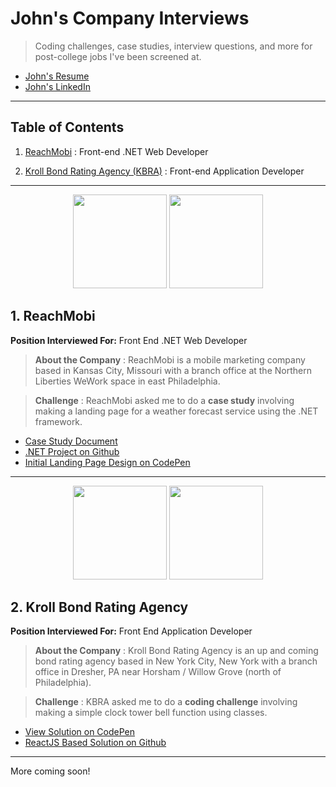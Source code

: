 # John's Company Interviews

> Coding challenges, case studies, interview questions, and more for post-college jobs I've been screened at.

- [John's Resume](https://drive.google.com/file/d/0B4L2bHrQgHD4SFd1UVp4TDNZZm8/view)
- [John's LinkedIn](https://www.linkedin.com/in/john-nguyen-10a4938b/)

---

## Table of Contents

1. [ReachMobi](#1-reachmobi) : Front-end .NET Web Developer

2. [Kroll Bond Rating Agency (KBRA)](#2-kroll-bond-rating-agency) : Front-end Application Developer

---

<p align="center">
  <img src="https://assets.dice.com/external/images/empLogos/f704817817a76a0531be8b5dfe090bb6.png" height="150" />
  <img src="https://preview.ibb.co/e3FDxk/scoutlooklogo.png" height="150" />
</p>

## 1. ReachMobi

**Position Interviewed For:** Front End .NET Web Developer

> **About the Company** : ReachMobi is a mobile marketing company based in Kansas City, Missouri with a branch office at the Northern Liberties WeWork space in east Philadelphia.

> **Challenge** : ReachMobi asked me to do a **case study** involving making a landing page for a weather forecast service using the .NET framework.

- [Case Study Document](https://docs.google.com/document/d/1wemJg7qOxFM5pDCG3RyCtD9yGBhpKQ0ZjRgPZMKkBEU/edit)
- [.NET Project on Github](https://github.com/tehjawn/reachmobi)
- [Initial Landing Page Design on CodePen](https://codepen.io/tehjawn/pen/gRgpye)

---

<p align="center">
  <img src="http://www.aircraftinvestor.com/wp-content/uploads/2016/05/Kroll-Bond-Ratings-Agency-890x395.png" height="150"/>
  <img src="https://i.gyazo.com/4fa6564e41a8dbb832a1f407f8464a9d.png" height="150"/>
</p>

## 2. Kroll Bond Rating Agency

**Position Interviewed For:** Front End Application Developer

> **About the Company** : Kroll Bond Rating Agency is an up and coming bond rating agency based in New York City, New York with a branch office in Dresher, PA near Horsham / Willow Grove (north of Philadelphia).

> **Challenge** : KBRA asked me to do a **coding challenge** involving making a simple clock tower bell function using classes.

- [View Solution on CodePen](https://codepen.io/tehjawn/pen/KqgoQN)
- [ReactJS Based Solution on Github](https://github.com/tehjawn/kbra)

---

More coming soon!
